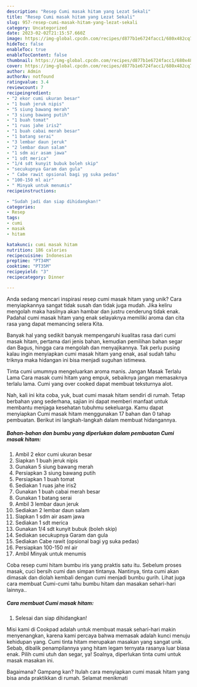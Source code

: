 ```yaml
---
description: "Resep Cumi masak hitam yang Lezat Sekali"
title: "Resep Cumi masak hitam yang Lezat Sekali"
slug: 957-resep-cumi-masak-hitam-yang-lezat-sekali
category: Uncategorized
date: 2023-02-02T21:15:57.660Z
image: https://img-global.cpcdn.com/recipes/d877b1e6724facc1/680x482cq70/cumi-masak-hitam-foto-resep-utama.jpg
hideToc: false
enableToc: true
enableTocContent: false
thumbnail: https://img-global.cpcdn.com/recipes/d877b1e6724facc1/680x482cq70/cumi-masak-hitam-foto-resep-utama.jpg
cover: https://img-global.cpcdn.com/recipes/d877b1e6724facc1/680x482cq70/cumi-masak-hitam-foto-resep-utama.jpg
author: Admin
authorAv: notfound
ratingvalue: 3.4
reviewcount: 7
recipeingredient:
- "2 ekor cumi ukuran besar"
- "1 buah jeruk nipis"
- "5 siung bawang merah"
- "3 siung bawang putih"
- "1 buah tomat"
- "1 ruas jahe iris2"
- "1 buah cabai merah besar"
- "1 batang serai"
- "3 lembar daun jeruk"
- "2 lembar daun salam"
- "1 sdm air asam jawa"
- "1 sdt merica"
- "1/4 sdt kunyit bubuk boleh skip"
- "secukupnya Garam dan gula"
- " Cabe rawit opsional bagi yg suka pedas"
- "100-150 ml air"
- " Minyak untuk menumis"
recipeinstructions:

- "Sudah jadi dan siap dihidangkan!"
categories:
- Resep
tags:
- cumi
- masak
- hitam

katakunci: cumi masak hitam 
nutrition: 186 calories
recipecuisine: Indonesian
preptime: "PT34M"
cooktime: "PT35M"
recipeyield: "3"
recipecategory: Dinner

---
```





Anda sedang mencari inspirasi resep cumi masak hitam yang unik? Cara menyiapkannya sangat tidak susah dan tidak juga mudah. Jika keliru mengolah maka hasilnya akan hambar dan justru cenderung tidak enak. Padahal cumi masak hitam yang enak selayaknya memiliki aroma dan cita rasa yang dapat memancing selera Kita.





Banyak hal yang sedikit banyak mempengaruhi kualitas rasa dari cumi masak hitam, pertama dari jenis bahan, kemudian pemilihan bahan segar dan Bagus, hingga cara mengolah dan menyajikannya. Tak perlu pusing kalau ingin menyiapkan cumi masak hitam yang enak,      asal sudah tahu triknya maka hidangan ini bisa menjadi suguhan istimewa.














Tinta cumi umumnya mengeluarkan aroma manis. Jangan Masak Terlalu Lama Cara masak cumi hitam yang empuk, sebaiknya jangan memasaknya terlalu lama. Cumi yang over cooked dapat membuat teksturnya alot.






Nah, kali ini kita coba, yuk, buat cumi masak hitam sendiri di rumah. Tetap berbahan yang sederhana, sajian ini dapat memberi manfaat untuk membantu menjaga kesehatan tubuhmu sekeluarga. Kamu dapat menyiapkan Cumi masak hitam menggunakan 17 bahan dan 0 tahap pembuatan. Berikut ini langkah-langkah dalam membuat hidangannya.

<!--inarticleads1-->

##### Bahan-bahan dan bumbu yang diperlukan dalam pembuatan Cumi masak hitam:

1. Ambil 2 ekor cumi ukuran besar
1. Siapkan 1 buah jeruk nipis
1. Gunakan 5 siung bawang merah
1. Persiapkan 3 siung bawang putih
1. Persiapkan 1 buah tomat
1. Sediakan 1 ruas jahe iris2
1. Gunakan 1 buah cabai merah besar
1. Gunakan 1 batang serai
1. Ambil 3 lembar daun jeruk
1. Sediakan 2 lembar daun salam
1. Siapkan 1 sdm air asam jawa
1. Sediakan 1 sdt merica
1. Gunakan 1/4 sdt kunyit bubuk (boleh skip)
1. Sediakan secukupnya Garam dan gula
1. Sediakan  Cabe rawit (opsional bagi yg suka pedas)
1. Persiapkan 100-150 ml air
1. Ambil  Minyak untuk menumis


Coba resep cumi hitam bumbu iris yang praktis satu itu. Sebelum proses masak, cuci bersih cumi dan simpan tintanya. Nantinya, tinta cumi akan dimasak dan diolah kembali dengan cumi menjadi bumbu gurih. Lihat juga cara membuat Cumi-cumi tahu bumbu hitam dan masakan sehari-hari lainnya.. 

<!--inarticleads2-->

##### Cara membuat Cumi masak hitam:


1. Selesai dan siap dihidangkan!

Misi kami di Cookpad adalah untuk membuat masak sehari-hari makin menyenangkan, karena kami percaya bahwa memasak adalah kunci menuju kehidupan yang. Cumi tinta hitam merupakan masakan yang sangat unik. Sebab, dibalik penampilannya yang hitam legam ternyata rasanya luar biasa enak. Pilih cumi utuh dan segar, ya! Soalnya, diperlukan tinta cumi untuk masak masakan ini. 

Bagaimana? Gampang kan? Itulah cara menyiapkan cumi masak hitam yang bisa anda praktikkan di rumah. Selamat menikmati
